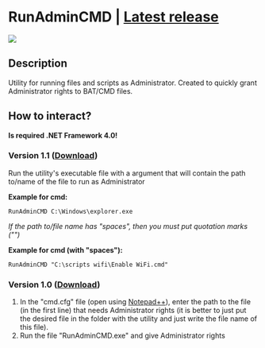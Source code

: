# RunAdminCMD | [Latest release](https://github.com/Zalexanninev15/RunAdminCMD/releases/tag/1.1)
![](https://i.imgur.com/NZpREOk.png)
## Description
Utility for running files and scripts as Administrator. Created to quickly grant Administrator rights to BAT/CMD files.
## How to interact?
**Is required .NET Framework 4.0!**
### Version 1.1 ([Download](https://github.com/Zalexanninev15/RunAdminCMD/releases/download/1.1/RunAdminCMD.exe))
Run the utility's executable file with a argument that will contain the path to/name of the file to run as Administrator

**Example for cmd:**

```
RunAdminCMD C:\Windows\explorer.exe
```

*If the path to/file name has "spaces", then you must put quotation marks ("")*

**Example for cmd (with "spaces"):**

```
RunAdminCMD "C:\scripts wifi\Enable WiFi.cmd"
```

### Version 1.0 ([Download](https://github.com/Zalexanninev15/RunAdminCMD/releases/download/1.0/RunAdminCMD.zip))
1. In the "cmd.cfg" file (open using [Notepad++](https://notepad-plus-plus.org/)), enter the path to the file (in the first line) that needs Administrator rights (it is better to just put the desired file in the folder with the utility and just write the file name of this file).
2. Run the file "RunAdminCMD.exe" and give Administrator rights
